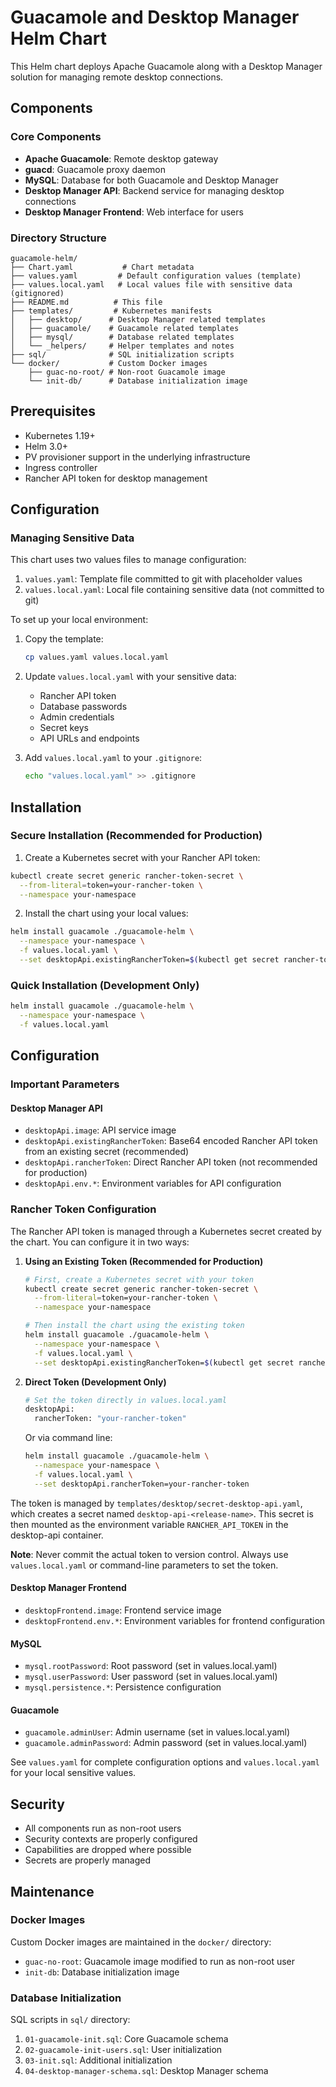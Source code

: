 # Guacamole and Desktop Manager Helm Chart

This Helm chart deploys Apache Guacamole along with a Desktop Manager solution for managing remote desktop connections.

## Components

### Core Components
- **Apache Guacamole**: Remote desktop gateway
- **guacd**: Guacamole proxy daemon
- **MySQL**: Database for both Guacamole and Desktop Manager
- **Desktop Manager API**: Backend service for managing desktop connections
- **Desktop Manager Frontend**: Web interface for users

### Directory Structure
```
guacamole-helm/
├── Chart.yaml           # Chart metadata
├── values.yaml         # Default configuration values (template)
├── values.local.yaml   # Local values file with sensitive data (gitignored)
├── README.md          # This file
├── templates/         # Kubernetes manifests
│   ├── desktop/      # Desktop Manager related templates
│   ├── guacamole/    # Guacamole related templates
│   ├── mysql/        # Database related templates
│   └── _helpers/     # Helper templates and notes
├── sql/              # SQL initialization scripts
└── docker/           # Custom Docker images
    ├── guac-no-root/ # Non-root Guacamole image
    └── init-db/      # Database initialization image
```

## Prerequisites

- Kubernetes 1.19+
- Helm 3.0+
- PV provisioner support in the underlying infrastructure
- Ingress controller
- Rancher API token for desktop management

## Configuration

### Managing Sensitive Data

This chart uses two values files to manage configuration:

1. `values.yaml`: Template file committed to git with placeholder values
2. `values.local.yaml`: Local file containing sensitive data (not committed to git)

To set up your local environment:

1. Copy the template:
   ```bash
   cp values.yaml values.local.yaml
   ```

2. Update `values.local.yaml` with your sensitive data:
   - Rancher API token
   - Database passwords
   - Admin credentials
   - Secret keys
   - API URLs and endpoints

3. Add `values.local.yaml` to your `.gitignore`:
   ```bash
   echo "values.local.yaml" >> .gitignore
   ```

## Installation

### Secure Installation (Recommended for Production)

1. Create a Kubernetes secret with your Rancher API token:
```bash
kubectl create secret generic rancher-token-secret \
  --from-literal=token=your-rancher-token \
  --namespace your-namespace
```

2. Install the chart using your local values:
```bash
helm install guacamole ./guacamole-helm \
  --namespace your-namespace \
  -f values.local.yaml \
  --set desktopApi.existingRancherToken=$(kubectl get secret rancher-token-secret -n your-namespace -o jsonpath='{.data.token}')
```

### Quick Installation (Development Only)

```bash
helm install guacamole ./guacamole-helm \
  --namespace your-namespace \
  -f values.local.yaml
```

## Configuration

### Important Parameters

#### Desktop Manager API
- `desktopApi.image`: API service image
- `desktopApi.existingRancherToken`: Base64 encoded Rancher API token from an existing secret (recommended)
- `desktopApi.rancherToken`: Direct Rancher API token (not recommended for production)
- `desktopApi.env.*`: Environment variables for API configuration

### Rancher Token Configuration

The Rancher API token is managed through a Kubernetes secret created by the chart. You can configure it in two ways:

1. **Using an Existing Token (Recommended for Production)**
   ```bash
   # First, create a Kubernetes secret with your token
   kubectl create secret generic rancher-token-secret \
     --from-literal=token=your-rancher-token \
     --namespace your-namespace

   # Then install the chart using the existing token
   helm install guacamole ./guacamole-helm \
     --namespace your-namespace \
     -f values.local.yaml \
     --set desktopApi.existingRancherToken=$(kubectl get secret rancher-token-secret -n your-namespace -o jsonpath='{.data.token}')
   ```

2. **Direct Token (Development Only)**
   ```bash
   # Set the token directly in values.local.yaml
   desktopApi:
     rancherToken: "your-rancher-token"
   ```
   Or via command line:
   ```bash
   helm install guacamole ./guacamole-helm \
     --namespace your-namespace \
     -f values.local.yaml \
     --set desktopApi.rancherToken=your-rancher-token
   ```

The token is managed by `templates/desktop/secret-desktop-api.yaml`, which creates a secret named `desktop-api-<release-name>`. This secret is then mounted as the environment variable `RANCHER_API_TOKEN` in the desktop-api container.

**Note**: Never commit the actual token to version control. Always use `values.local.yaml` or command-line parameters to set the token.

#### Desktop Manager Frontend
- `desktopFrontend.image`: Frontend service image
- `desktopFrontend.env.*`: Environment variables for frontend configuration

#### MySQL
- `mysql.rootPassword`: Root password (set in values.local.yaml)
- `mysql.userPassword`: User password (set in values.local.yaml)
- `mysql.persistence.*`: Persistence configuration

#### Guacamole
- `guacamole.adminUser`: Admin username (set in values.local.yaml)
- `guacamole.adminPassword`: Admin password (set in values.local.yaml)

See `values.yaml` for complete configuration options and `values.local.yaml` for your local sensitive values.

## Security

- All components run as non-root users
- Security contexts are properly configured
- Capabilities are dropped where possible
- Secrets are properly managed

## Maintenance

### Docker Images
Custom Docker images are maintained in the `docker/` directory:
- `guac-no-root`: Guacamole image modified to run as non-root user
- `init-db`: Database initialization image

### Database Initialization
SQL scripts in `sql/` directory:
1. `01-guacamole-init.sql`: Core Guacamole schema
2. `02-guacamole-init-users.sql`: User initialization
3. `03-init.sql`: Additional initialization
4. `04-desktop-manager-schema.sql`: Desktop Manager schema


